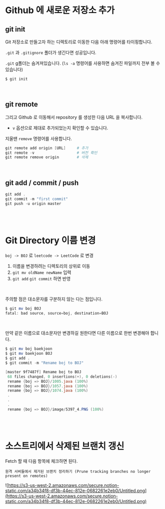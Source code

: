 # **Github 에 새로운 저장소 추가**

## **git init**

Git 저장소로 만들고자 하는 디렉토리로 이동한 다음 아래 명령어를 타이핑합니다.

`.git` 과 `.gitignore` 폴더가 생긴다면 성공입니다.

`.git` g폴더는 숨겨져있습니다. (`ls -a` 명령어를 사용하면 숨겨진 파일까지 전부 볼 수 있습니다)

```powershell
$ git init
```

<br>

## **git remote**

그리고 Github 로 이동해서 repository 를 생성한 다음 URL 을 복사합니다.

- `v` 옵션으로 제대로 추가되었는지 확인할 수 있습니다.

지울땐 `remove` 명령어를 사용합니다.

```powershell
git remote add origin [URL]     # 추가
git remote -v                   # 버전 확인
git remote remove origin        # 삭제
```

<br>

## **git add / commit / push**

```powershell
git add .
git commit -m "first commit"
git push -u origin master
```

<br><br>

# Git Directory 이름 변경

`boj -> BOJ` 로 `leetcode -> LeetCode` 로 변경

1. 이름을 변경하려는 디렉토리의 상위로 이동
2. `git mv oldName newName` 입력
3. `git add` `git commit` 하면 반영

<br>

주의할 점은 대소문자를 구분하지 않는 다는 점입니다.

```powershell
$ git mv boj BOJ
fatal: bad source, source=boj, destination=BOJ
```

<br>

만약 같은 이름으로 대소문자만 변경하길 원한다면 다른 이름으로 한번 변경해야 합니다.

```powershell
$ git mv boj baekjoon
$ git mv baekjoon BOJ
$ git add .
$ git commit -m "Rename boj to BOJ"

[master 9f7487f] Rename boj to BOJ
 68 files changed, 0 insertions(+), 0 deletions(-)
 rename {boj => BOJ}/1005.java (100%)
 rename {boj => BOJ}/1057.java (100%)
 rename {boj => BOJ}/1074.java (100%)
 .
 .
 .
 rename {boj => BOJ}/image/5397_4.PNG (100%)
```

<br><br>

# 소스트리에서 삭제된 브랜치 갱신

Fetch 할 때 다음 항목에 체크하면 된다.

`원격 서버들에서 제거된 브랜치 정리하기 (Prune tracking branches no longer present on remotes)`

![https://s3-us-west-2.amazonaws.com/secure.notion-static.com/a34b34f8-df3b-44ec-812e-0682261e2eb0/Untitled.png](https://s3-us-west-2.amazonaws.com/secure.notion-static.com/a34b34f8-df3b-44ec-812e-0682261e2eb0/Untitled.png)

